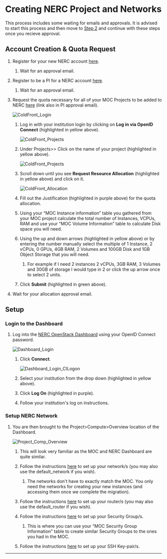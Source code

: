 # Creating NERC Project and Networks

This process includes some waiting for emails and approvals. It is advised to
start this process and then move to [Step 2](./Step2.md)
and continue with these steps once you recieve approval.

## Account Creation & Quota Request

1. Register for your new NERC account
   [here](https://regapp.mss.mghpcc.org/reglanding/).

    1. Wait for an approval email.

2. Register to be a PI for a NERC account
   [here](https://docs.google.com/forms/d/e/1FAIpQLSdscMlm3TQR09sl7P-0n4oN1uzpd7YikqDubEYF2QDLVz6djA/viewform?pli=1&fbzx=-8227359805748438031).

    1. Wait for an approval email.

3. Request the quota necessary for all of your MOC Projects to be added
   to NERC [here](https://coldfront.mss.mghpcc.org/user/login)
   (link also in PI approval email).

    ![ColdFront_Login](images/S1_ColdFront_Login.png)

    1. Log in with your institution login by clicking on
       **Log in via OpenID Connect** (highlighted in yellow above).

        ![ColdFront_Projects](images/S1_ColdFront_Projects.png)

    2. Under Projects>> Click on the name of your project
       (highlighted in yellow above).

        ![ColdFront_Projects](images/S1_ColdFront_ManageProject.png)

    3. Scroll down until you see **Request Resource Allocation**
       (highlighted in yellow above) and click on it.

        ![ColdFront_Allocation](images/S1_ColdFront_Allocation.png)

    4. Fill out the Justification (highlighted in purple above) for
       the quota allocation.

    5. Using your “MOC Instance information” table you gathered from your MOC
       project calculate the total number of Instances, VCPUs, RAM and use your
       “MOC Volume Information” table to calculate Disk space you will need.

    6. Using the up and down arrows (highlighted in yellow above) or by
       entering the number manually select the multiple of 1 Instance, 2 vCPUs,
       0 GPUs, 4GB RAM, 2 Volumes and 100GB Disk and 1GB Object Storage that you
       will need.

        1. For example if I need 2 instances 2 vCPUs, 3GB RAM, 3 Volumes and
           30GB of storage I would type in 2 or click the up arrow once to select
           2 units.

    7. Click **Submit** (highlighted in green above).

4. Wait for your allocation approval email.

## Setup

### Login to the Dashboard

1. Log into the
   [NERC OpenStack Dashboard](https://stack.nerc.mghpcc.org/dashboard)
   using your OpenID Connect password.

    ![Dashboard_Login](images/S1_Dashboard_Login.png)

    1. Click **Connect**.

        ![Dashboard_Login_CILogon](images/S1_Dashboard_Login_CILogon.png)

    2. Select your institution from the drop down (highlighted in yellow
       above).

    3. Click **Log On** (highlighted in purple).

    4. Follow your institution's log on instructions.

### Setup NERC Network

1. You are then brought to the Project>Compute>Overview location of
   the Dashboard.

    ![Project_Comp_Overview](images/S1_Dashboard_Project_Compute_Overview.png)

    1. This will look very familiar as the MOC and NERC Dashboard are quite
       similar.

    2. Follow the instructions
       [here](https://nerc-project.github.io/nerc-docs/openstack/advanced-openstack-topics/setting-up-a-network/set-up-a-private-network/)
       to set up your network/s (you may also use the default_network
       if you wish).

        1. The networks don't have to exactly match the MOC. You only need the
           networks for creating your new instances (and accessing them once we
           complete the migration).

    3. Follow the instructions
       [here](https://nerc-project.github.io/nerc-docs/openstack/advanced-openstack-topics/setting-up-a-network/create-a-router/)
       to set up your router/s (you may also use the default_router if you wish).

    4. Follow the instructions
       [here](https://nerc-project.github.io/nerc-docs/openstack/access-and-security/security-groups/)
       to set up your Security Group/s.

        1. This is where you can use your “MOC Security Group Information”
           table to create similar Security Groups to the ones you had in the MOC.

    5. Follow the instructions
       [here](https://nerc-project.github.io/nerc-docs/openstack/access-and-security/create-a-key-pair/)
       to set up your SSH Key-pair/s.

---
